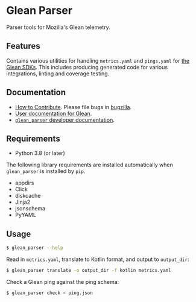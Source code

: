 # Glean Parser

Parser tools for Mozilla's Glean telemetry.

## Features

Contains various utilities for handling `metrics.yaml` and `pings.yaml` for [the
Glean SDKs](https://mozilla.github.io/glean). This includes producing generated
code for various integrations, linting and coverage testing.

## Documentation

- [How to Contribute](https://github.com/mozilla/glean_parser/blob/main/CONTRIBUTING.md). Please file bugs in [bugzilla](https://bugzilla.mozilla.org/enter_bug.cgi?assigned_to=nobody%40mozilla.org&bug_ignored=0&bug_severity=normal&bug_status=NEW&cf_fission_milestone=---&cf_fx_iteration=---&cf_fx_points=---&cf_status_firefox65=---&cf_status_firefox66=---&cf_status_firefox67=---&cf_status_firefox_esr60=---&cf_status_thunderbird_esr60=---&cf_tracking_firefox65=---&cf_tracking_firefox66=---&cf_tracking_firefox67=---&cf_tracking_firefox_esr60=---&cf_tracking_firefox_relnote=---&cf_tracking_thunderbird_esr60=---&product=Data%20Platform%20and%20Tools&component=Glean%3A%20SDK&contenttypemethod=list&contenttypeselection=text%2Fplain&defined_groups=1&flag_type-203=X&flag_type-37=X&flag_type-41=X&flag_type-607=X&flag_type-721=X&flag_type-737=X&flag_type-787=X&flag_type-799=X&flag_type-800=X&flag_type-803=X&flag_type-835=X&flag_type-846=X&flag_type-855=X&flag_type-864=X&flag_type-916=X&flag_type-929=X&flag_type-930=X&flag_type-935=X&flag_type-936=X&flag_type-937=X&form_name=enter_bug&maketemplate=Remember%20values%20as%20bookmarkable%20template&op_sys=Unspecified&priority=P3&&rep_platform=Unspecified&status_whiteboard=%5Btelemetry%3Aglean-rs%3Am%3F%5D&target_milestone=---&version=unspecified).
- [User documentation for Glean](https://mozilla.github.io/glean/).
- [`glean_parser` developer documentation](https://mozilla.github.io/glean_parser/).

## Requirements

-   Python 3.8 (or later)

The following library requirements are installed automatically when
`glean_parser` is installed by `pip`.

-   appdirs
-   Click
-   diskcache
-   Jinja2
-   jsonschema
-   PyYAML

## Usage

```sh
$ glean_parser --help
```

Read in `metrics.yaml`, translate to Kotlin format, and
output to `output_dir`:

```sh
$ glean_parser translate -o output_dir -f kotlin metrics.yaml
```

Check a Glean ping against the ping schema:

```sh
$ glean_parser check < ping.json
```
